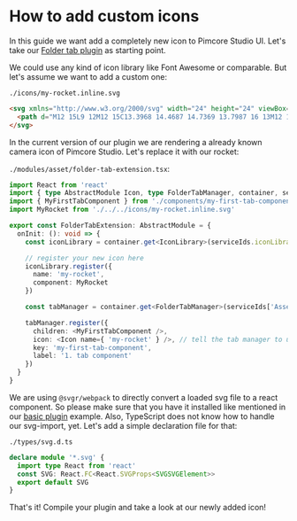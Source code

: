 # How to add custom icons

In this guide we want add a completely new icon to Pimcore Studio UI. Let's take our [Folder tab plugin](./01_Register_a_tab_for_a_folder_asset.md.md) as starting point. 

We could use any kind of icon library like Font Awesome or comparable. But let's assume we want to add a custom one:

`./icons/my-rocket.inline.svg`
``` html
<svg xmlns="http://www.w3.org/2000/svg" width="24" height="24" viewBox="0 0 24 24" fill="none">
  <path d="M12 15L9 12M12 15C13.3968 14.4687 14.7369 13.7987 16 13M12 15V20C12 20 15.03 19.45 16 18C17.08 16.38 16 13 16 13M9 12C9.53214 10.6194 10.2022 9.29607 11 8.05C12.1652 6.18699 13.7876 4.65305 15.713 3.5941C17.6384 2.53514 19.8027 1.98637 22 2C22 4.72 21.22 9.5 16 13M9 12H4C4 12 4.55 8.97 6 8C7.62 6.92 11 8 11 8M4.5 16.5C3 17.76 2.5 21.5 2.5 21.5C2.5 21.5 6.24 21 7.5 19.5C8.21 18.66 8.2 17.37 7.41 16.59C7.02131 16.219 6.50929 16.0046 5.97223 15.988C5.43516 15.9714 4.91088 16.1537 4.5 16.5Z" stroke="currentColor" stroke-width="2" stroke-linecap="round" stroke-linejoin="round"/>
</svg>
```

In the current version of our plugin we are rendering a already known camera icon of Pimcore Studio. Let's replace it with our rocket:

`./modules/asset/folder-tab-extension.tsx`:
``` typescript
import React from 'react'
import { type AbstractModule Icon, type FolderTabManager, container, serviceIds, type IconLibrary } from 'pimcore-studio-ui'
import { MyFirstTabComponent } from './components/my-first-tab-component';
import MyRocket from './../../icons/my-rocket.inline.svg'

export const FolderTabExtension: AbstractModule = {
  onInit: (): void => {
    const iconLibrary = container.get<IconLibrary>(serviceIds.iconLibrary)

    // register your new icon here
    iconLibrary.register({
      name: 'my-rocket',
      component: MyRocket
    })

    const tabManager = container.get<FolderTabManager>(serviceIds['Asset/Editor/FolderTabManager'])

    tabManager.register({
      children: <MyFirstTabComponent />,
      icon: <Icon name={ 'my-rocket' } />, // tell the tab manager to use our new icon
      key: 'my-first-tab-component',
      label: '1. tab component'
    })
  }
}
```

We are using `@svgr/webpack` to directly convert a loaded svg file to a react component. So please make sure that you have it installed like mentioned in our [basic plugin](./README.md) example. Also, TypeScript does not know how to handle our svg-import, yet. Let's add a simple declaration file for that:

`./types/svg.d.ts`
``` typescript
declare module '*.svg' {
  import type React from 'react'
  const SVG: React.FC<React.SVGProps<SVGSVGElement>>
  export default SVG
}
```

That's it! Compile your plugin and take a look at our newly added icon!
